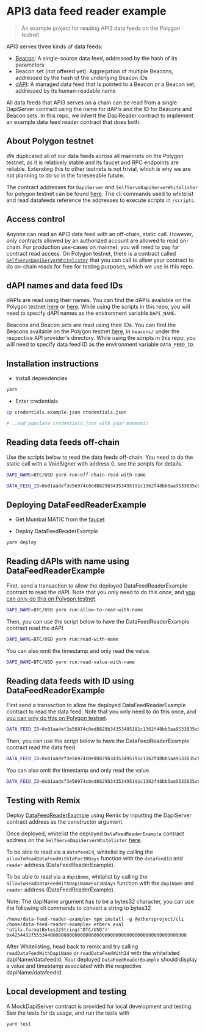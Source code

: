 # API3 data feed reader example

> An example project for reading API3 data feeds on the Polygon testnet

API3 serves three kinds of data feeds:

- [Beacon](https://medium.com/api3/beacons-building-blocks-for-web3-data-connectivity-df6ad3eb5763): A single-source
  data feed, addressed by the hash of its parameters
- Beacon set (not offered yet): Aggregation of multiple Beacons, addressed by the hash of the underlying Beacon IDs
- [dAPI](https://medium.com/api3/dapis-apis-for-dapps-53b83f8d2493): A managed data feed that is pointed to a Beacon or
  a Beacon set, addressed by its human-readable name

All data feeds that API3 serves on a chain can be read from a single DapiServer contract using the name for dAPIs and
the ID for Beacons and Beacon sets. In this repo, we inherit the DapiReader contract to implement an example data feed
reader contract that does both.

## About Polygon testnet

We duplicated all of our data feeds across all mainnets on the Polygon testnet, as it is relatively stable and its
faucet and RPC endpoints are reliable. Extending this to other testnets is not trivial, which is why we are not planning
to do so in the foreseeable future.

The contract addresses for `DapiServer` and `SelfServeDapiServerWhitelister` for polygon testnet can be found
[here](https://docs.api3.org/dapis/reference/chains.html). The cli commands used to whitelist and read datafeeds
reference the addresses to execute scripts in `/scripts`.

## Access control

Anyone can read an API3 data feed with an off-chain, static call. However, only contracts allowed by an authorized
account are allowed to read on-chain. For production use-cases on mainnet, you will need to pay for contract read
access. On Polygon testnet, there is a contract called
[`SelfServeDapiServerWhitelister`](https://mumbai.polygonscan.com/address/0x78D95f27B068F36Bd4c3f29e424D7072D149DDF3#writeContract)
that you can call to allow your contract to do on-chain reads for free for testing purposes, which we use in this repo.

## dAPI names and data feed IDs

dAPIs are read using their names. You can find the dAPIs available on the Polygon testnet
[here](https://docs.api3.org/dapis/reference/dapi-browser.html) or
[here](https://github.com/api3dao/operations/blob/main/data/dapis/polygon-testnet.json). While using the scripts in this
repo, you will need to specify dAPI names as the environment variable `DAPI_NAME`.

Beacons and Beacon sets are read using their IDs. You can find the Beacons available on the Polygon testnet
[here](https://github.com/api3dao/operations/tree/main/data/apis), in `beacons/` under the respective API provider's
directory. While using the scripts in this repo, you will need to specify data feed ID as the environment variable
`DATA_FEED_ID`.

## Installation instructions

- Install dependencies

```sh
yarn
```

- Enter credentials

```sh
cp credentials.example.json credentials.json

# ..and populate credentials.json with your mnemonic
```

## Reading data feeds off-chain

Use the scripts below to read the data feeds off-chain. You need to do the static call with a VoidSigner with address 0,
see the scripts for details.

```sh
DAPI_NAME=BTC/USD yarn run:off-chain-read-with-name

DATA_FEED_ID=0x01aadef3e56974c0ed8829b34353495191c1362f48bb5aa9533835c00cb2a7af yarn run:off-chain-read-with-id
```

## Deploying DataFeedReaderExample

- Get Mumbai MATIC from the [faucet](https://faucet.polygon.technology/)

- Deploy DataFeedReaderExample

```sh
yarn deploy
```

## Reading dAPIs with name using DataFeedReaderExample

First, send a transaction to allow the deployed DataFeedReaderExample contract to read the dAPI. Note that you only need
to do this once, and [you can only do this on Polygon testnet](#access-control).

```sh
DAPI_NAME=BTC/USD yarn run:allow-to-read-with-name
```

Then, you can use the script below to have the DataFeedReaderExample contract read the dAPI.

```sh
DAPI_NAME=BTC/USD yarn run:read-with-name
```

You can also omit the timestamp and only read the value.

```sh
DAPI_NAME=BTC/USD yarn run:read-value-with-name
```

## Reading data feeds with ID using DataFeedReaderExample

First send a transaction to allow the deployed DataFeedReaderExample contract to read the data feed. Note that you only
need to do this once, and [you can only do this on Polygon testnet](#access-control).

```sh
DATA_FEED_ID=0x01aadef3e56974c0ed8829b34353495191c1362f48bb5aa9533835c00cb2a7af yarn run:allow-to-read-with-id
```

Then, you can use the script below to have the DataFeedReaderExample contract read the data feed.

```sh
DATA_FEED_ID=0x01aadef3e56974c0ed8829b34353495191c1362f48bb5aa9533835c00cb2a7af yarn run:read-with-id
```

You can also omit the timestamp and only read the value.

```sh
DATA_FEED_ID=0x01aadef3e56974c0ed8829b34353495191c1362f48bb5aa9533835c00cb2a7af yarn run:read-value-with-id
```

## Testing with Remix

Deploy [DataFeedReaderExample](./contracts/DataFeedReaderExample.sol) using Remix by inputting the DapiServer contract
address as the constructor argument.

Once deployed, whitelist the deployed `DataFeedReaderExample` contract address on the `SelfServeDapiServerWhitelister`
[here](https://mumbai.polygonscan.com/address/0x78D95f27B068F36Bd4c3f29e424D7072D149DDF3#writeContract).

To be able to read via a `datafeedId`, whitelist by calling the `allowToReadDataFeedWithIdFor30Days` function with the
`datafeedId` and `reader` address (DataFeedReaderExample).

To be able to read via a `dapiName`, whitelist by calling the `allowToReadDataFeedWithDapiNameFor30Days` function with
the `dapiName` and `reader` address (DataFeedReaderExample).

Note: The dapiName argument has to be a bytes32 character, you can use the following cli commands to convert a string to
bytes32

```
/home/data-feed-reader-example> npm install -g @ethersproject/cli
/home/data-feed-reader-example> ethers eval 'utils.formatBytes32String("BTC/USD")'
0x4254432f55534400000000000000000000000000000000000000000000000000
```

After Whitelisting, head back to remix and try calling `readDataFeedWithDapiName` or `readDataFeedWithId` with the
whitelisted dapiName/datafeedId. Your deployed `DataFeedReaderExample` should display a value and timestamp associated
with the respective dapiName/datafeedId.

## Local development and testing

A MockDapiServer contract is provided for local development and testing. See the tests for its usage, and run the tests
with

```sh
yarn test
```
